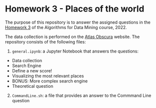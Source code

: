 # Homework 3 - Places of the world

The purpose of this repository is to answer the assigned questions in the [Homework 3](https://github.com/lucamaiano/ADM/tree/master/2022/Homework_3) of the Algorithms for Data Mining course, 2022.

The data collection is performed on the [Atlas Obscura](https://www.atlasobscura.com) website. The repository consists of the following files:

1. `general.ipynb`: a Jupyter Notebook that answers the questions: 
- Data collection
- Search Engine
- Define a new score!
- Visualizing the most relevant places
- BONUS: More complex search engine
- Theoretical question
2. `CommandLine.sh`: a file that provides an answer to the Commmand Line question

